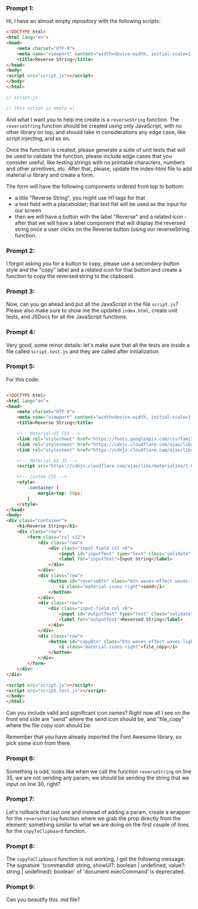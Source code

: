 ### Prompt 1:

Hi, I have an almost empty repository with the following scripts:

```html
<!DOCTYPE html>
<html lang="en">
<head>
    <meta charset="UTF-8">
    <meta name="viewport" content="width=device-width, initial-scale=1.0">
    <title>Reverse String</title>    
</head>
<body>
<script src="script.js"></script>
</body>
</html>
```

```javascript
// script.js

// this script is empty =(
```

And what I want you to help me create is a `reverseString` function.
The `reverseString` function should be created using only JavaScript, with no other library on top, and should take in considerations any edge case, like script injecting, and so on.

Once the function is created, please generate a suite of unit tests that will be used to validate the function, please include edge cases that you consider useful, like testing strings with no printable characters, numbers and other primitives, etc.
After that, please, update the index-html file to add material ui library and create a form.

The form will have the following components ordered from top to bottom:
- a title "Reverse String", you might use H1 tags for that
- a text field with a placeholder; that text fiel will be used as the input for our screen
- then we will have a button with the label "Reverse" and a related icon
-after that we will have a label component that will display the reversed string once a user clicks on the Reverse button (using our reverseString function.

### Prompt 2:

I forgot asking you for a button to copy, please use a secondary-button style and the "copy" label and a related icon for that button and create a function to copy the reversed string to the clipboard.

### Prompt 3:

Now, can you go ahead and put all the JavaScript in the file `script.js`? Please also make sure to show me the updated `index.html`, create unit tests, and JSDocs for all the JavaScript functions.

### Prompt 4:

Very good, some minor details: let's make sure that all the tests are inside a file called `script.test.js` and they are called after initialization.

### Prompt 5:

For this code:

```html

<!DOCTYPE html>
<html lang="en">
<head>
    <meta charset="UTF-8">
    <meta name="viewport" content="width=device-width, initial-scale=1.0">
    <title>Reverse String</title>    

    <!-- Material-UI CSS -->
    <link rel="stylesheet" href="https://fonts.googleapis.com/css?family=Roboto:300,400,500,700&display=swap" />
    <link rel="stylesheet" href="https://cdnjs.cloudflare.com/ajax/libs/font-awesome/5.15.4/css/all.min.css" />
    <link rel="stylesheet" href="https://cdnjs.cloudflare.com/ajax/libs/materialize/1.0.0/css/materialize.min.css">

    <!-- Material-UI JS -->
    <script src="https://cdnjs.cloudflare.com/ajax/libs/materialize/1.0.0/js/materialize.min.js"></script>

    <!-- Custom CSS -->
    <style>
        .container {
            margin-top: 50px;
        }
    </style>
</head>
<body>
<div class="container">
    <h1>Reverse String</h1>
    <div class="row">
        <form class="col s12">
            <div class="row">
                <div class="input-field col s6">
                    <input id="inputText" type="text" class="validate" placeholder="Enter a string">
                    <label for="inputText">Input String</label>
                </div>
            </div>
            <div class="row">
                <button id="reverseBtn" class="btn waves-effect waves-light" type="button" onclick="reverseString()">Reverse
                    <i class="material-icons right">send</i>
                </button>
            </div>
            <div class="row">
                <div class="input-field col s6">
                    <input id="outputText" type="text" class="validate" disabled>
                    <label for="outputText">Reversed String</label>
                </div>
            </div>
            <div class="row">
                <button id="copyBtn" class="btn waves-effect waves-light secondary-button" type="button" onclick="copyToClipboard()">Copy
                    <i class="material-icons right">file_copy</i>
                </button>
            </div>
        </form>
    </div>
</div>

<script src="script.js"></script>
<script src="script.test.js"></script>
</body>
</html>
```

Can you include valid and significant icon names? Right now all I see on the front end side are "send" where the send icon should be, and "file_copy" where the file copy icon should be.

Remember that you have already imported the Font Awesome library, so pick some icon from there.

### Prompt 6:

Something is odd, looks like when we call the function `reverseString` on line 35, we are not sending any param; we should be sending the string that we input on line 30, right?

### Prompt 7:

Let's rollback that last one and instead of adding a param, create a wrapper for the `reverseString` function where we grab the prop directly from the element; something similar to what we are doing on the first couple of lines for the `copyToClipboard` function.

### Prompt 8:

The `copyToClipboard` function is not working, I get the following message:
The signature '(commandId: string, showUI?: boolean | undefined, value?: string | undefined): boolean' of 'document.execCommand' is deprecated.

### Prompt 9:

 Can you beautify this .md file?